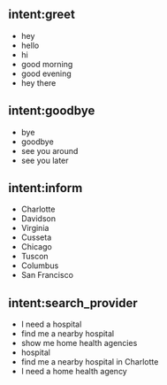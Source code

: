 ## intent:greet
- hey
- hello
- hi
- good morning
- good evening
- hey there

## intent:goodbye
- bye
- goodbye
- see you around
- see you later

## intent:inform
- Charlotte
- Davidson
- Virginia
- Cusseta
- Chicago
- Tuscon
- Columbus
- San Francisco

## intent:search_provider
- I need a hospital
- find me a nearby hospital
- show me home health agencies
- hospital
- find me a nearby hospital in Charlotte
- I need a home health agency
